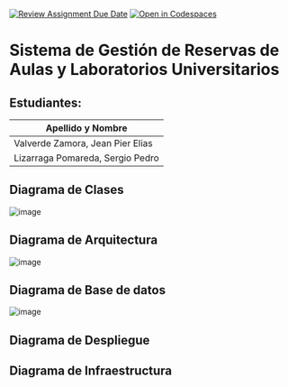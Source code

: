 [![Review Assignment Due Date](https://classroom.github.com/assets/deadline-readme-button-22041afd0340ce965d47ae6ef1cefeee28c7c493a6346c4f15d667ab976d596c.svg)](https://classroom.github.com/a/JlnjGag6)
[![Open in Codespaces](https://classroom.github.com/assets/launch-codespace-2972f46106e565e64193e422d61a12cf1da4916b45550586e14ef0a7c637dd04.svg)](https://classroom.github.com/open-in-codespaces?assignment_repo_id=18167507)
# Sistema de Gestión de Reservas de Aulas y Laboratorios Universitarios

## Estudiantes:

| Apellido y Nombre                  |
|-------------------------------------|
| Valverde Zamora, Jean Pier Elias   |
| Lizarraga Pomareda, Sergio Pedro   |

## Diagrama de Clases

![image](https://github.com/user-attachments/assets/1171e796-bff3-44a0-ae29-b5783202b679)

## Diagrama de Arquitectura

![image](https://github.com/user-attachments/assets/55222084-e04b-4623-bf2b-1cee67535d7d)

## Diagrama de Base de datos

![image](https://github.com/user-attachments/assets/d1fbb6a5-5c71-4b35-be8d-44f29058cf72)

## Diagrama de Despliegue

## Diagrama de Infraestructura
